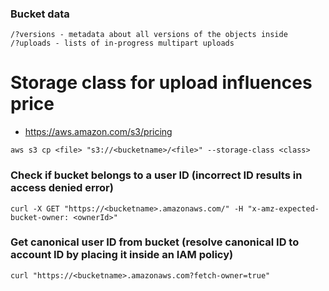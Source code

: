### Bucket data
```
/?versions - metadata about all versions of the objects inside
/?uploads - lists of in-progress multipart uploads 
```

# Storage class for upload influences price
* https://aws.amazon.com/s3/pricing

```
aws s3 cp <file> "s3://<bucketname>/<file>" --storage-class <class>
```

### Check if bucket belongs to a user ID (incorrect ID results in access denied error)
```
curl -X GET "https://<bucketname>.amazonaws.com/" -H "x-amz-expected-bucket-owner: <ownerId>"
```

### Get canonical user ID from bucket (resolve canonical ID to account ID by placing it inside an IAM policy)
```
curl "https://<bucketname>.amazonaws.com?fetch-owner=true"
```

